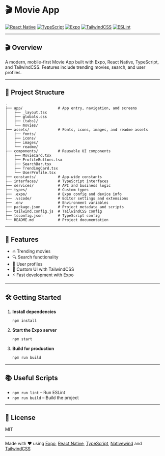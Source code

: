 
# 🎬 Movie App

[![React Native](https://img.shields.io/badge/React%20Native-20232A?logo=react&logoColor=61DAFB&style=for-the-badge)](https://reactnative.dev/)
[![TypeScript](https://img.shields.io/badge/TypeScript-3178C6?logo=typescript&logoColor=white&style=for-the-badge)](tsconfig.json)
[![Expo](https://img.shields.io/badge/Expo-000020?logo=expo&logoColor=white&style=for-the-badge)](app.json)
[![TailwindCSS](https://img.shields.io/badge/TailwindCSS-38B2AC?logo=tailwindcss&logoColor=white&style=for-the-badge)](tailwind.config.js)
[![ESLint](https://img.shields.io/badge/ESLint-4B32C3?logo=eslint&logoColor=white&style=for-the-badge)](eslint.config.js)

---

## 🎬 Overview

A modern, mobile-first Movie App built with Expo, React Native, TypeScript, and TailwindCSS. Features include trending movies, search, and user profiles.

---

## 📁 Project Structure

```
.
├── app/                # App entry, navigation, and screens
│   ├── _layout.tsx
│   ├── globals.css
│   ├── (tabs)/
│   └── movies/
├── assets/             # Fonts, icons, images, and readme assets
│   ├── fonts/
│   ├── icons/
│   ├── images/
│   └── readme/
├── components/         # Reusable UI components
│   ├── MovieCard.tsx
│   ├── ProfileButtons.tsx
│   ├── SearchBar.tsx
│   ├── TrendingCard.tsx
│   └── UserProfile.tsx
├── constants/          # App-wide constants
├── interfaces/         # TypeScript interfaces
├── services/           # API and business logic
├── types/              # Custom types
├── .expo/              # Expo config and device info
├── .vscode/            # Editor settings and extensions
├── .env                # Environment variables
├── package.json        # Project metadata and scripts
├── tailwind.config.js  # TailwindCSS config
├── tsconfig.json       # TypeScript config
└── README.md           # Project documentation
```

---

## 🚀 Features

- 🔥 Trending movies
- 🔍 Search functionality
- 👤 User profiles
- 🎨 Custom UI with TailwindCSS
- ⚡ Fast development with Expo

---

## 🛠️ Getting Started

1. **Install dependencies**
	```sh
	npm install
	```
2. **Start the Expo server**
	```sh
	npm start
	```
3. **Build for production**
	```sh
	npm run build
	```

---

## 📚 Useful Scripts

- `npm run lint` – Run ESLint
- `npm run build` – Build the project

---

## 📝 License

MIT

---

Made with ❤️ using [Expo](https://expo.dev/), [React Native](https://reactnative.dev/), [TypeScript](https://www.typescriptlang.org/), [Nativewind](https://www.nativewind.dev/) and [TailwindCSS](https://tailwindcss.com/)
